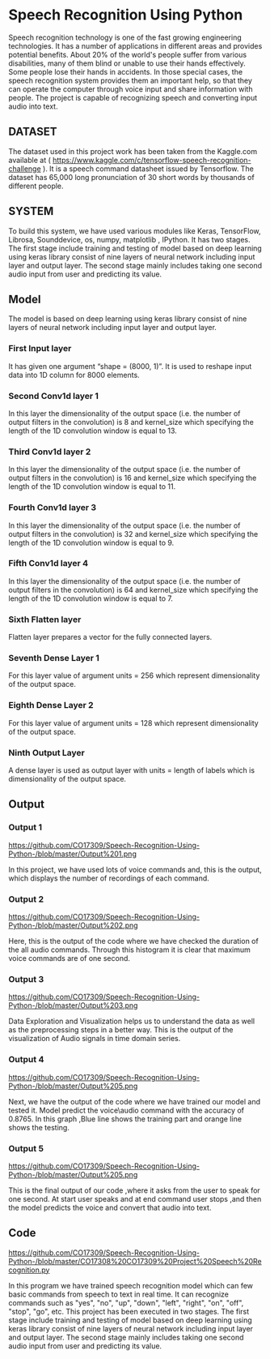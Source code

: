 # Speech Recognition Using Python
Speech recognition technology is one of the fast growing engineering technologies. It has a number of applications in different areas and provides potential benefits. About 20% of the world's people suffer from various disabilities, many of them blind or unable to use their hands effectively. Some people lose their hands in accidents. In those special cases, the speech recognition system provides them an important help, so that they can operate the computer through voice input and share information with people. The project is capable of recognizing speech and converting input audio into text.

## DATASET 
The dataset used in this project work has been taken from the Kaggle.com available at ( https://www.kaggle.com/c/tensorflow-speech-recognition-challenge ). It is a speech command datasheet issued by Tensorflow. The dataset has 65,000 long pronunciation of 30 short words by thousands of different people. 

## SYSTEM
To build this system, we have used various modules like Keras, TensorFlow, Librosa, Sounddevice, os, numpy, matplotlib , IPython. It has two stages. The first stage include training and testing of model based on deep learning using keras library consist of nine layers of neural network including input layer and output layer. The second stage mainly includes taking one second audio input from user and predicting its value. 

## Model 
The model is based on deep learning using keras library consist of nine layers of neural network including input layer and output layer.
### First Input layer
It has given one argument “shape = (8000, 1)”. It is used to reshape input data into 1D column for 8000 elements.   
### Second Conv1d layer 1
In this layer the dimensionality of the output space (i.e. the number of output filters in the convolution) is 8 and kernel_size which specifying the length of the 1D convolution window is equal to 13.
### Third Conv1d layer 2
In this layer the dimensionality of the output space (i.e. the number of output filters in the convolution) is 16 and kernel_size which specifying the length of the 1D convolution window is equal to 11.
### Fourth Conv1d layer 3
In this layer the dimensionality of the output space (i.e. the number of output filters in the convolution) is 32 and kernel_size which specifying the length of the 1D convolution window is equal to 9.
### Fifth Conv1d layer 4
In this layer the dimensionality of the output space (i.e. the number of output filters in the convolution) is 64 and kernel_size which specifying the length of the 1D convolution window is equal to 7.
### Sixth Flatten layer
Flatten layer prepares a vector for the fully connected layers.
### Seventh Dense Layer 1
For this layer value of argument units = 256 which represent dimensionality of the output space.
### Eighth Dense Layer 2
For this layer value of argument units = 128 which represent dimensionality of the output space.
### Ninth Output Layer
A dense layer is used as output layer with units = length of labels which is dimensionality of the output space.

## Output

### Output 1

https://github.com/CO17309/Speech-Recognition-Using-Python-/blob/master/Output%201.png

In this project, we have used lots of voice commands and, this is the output, which displays the number of recordings of each command.

### Output 2

https://github.com/CO17309/Speech-Recognition-Using-Python-/blob/master/Output%202.png

Here, this is the output of the code where we have checked the duration of the all audio commands. Through this histogram it is clear that maximum voice commands are of one second.

### Output 3

https://github.com/CO17309/Speech-Recognition-Using-Python-/blob/master/Output%203.png

Data Exploration and Visualization helps us to understand the data as well as the preprocessing steps in a better way. This is the output of the visualization of Audio signals in time domain series.


### Output 4

https://github.com/CO17309/Speech-Recognition-Using-Python-/blob/master/Output%205.png

Next, we have the output of the code where we have trained our model and tested it. Model predict the voice\audio command with the accuracy of 0.8765. In this graph ,Blue line shows the training part and orange line shows the testing. 

### Output 5

https://github.com/CO17309/Speech-Recognition-Using-Python-/blob/master/Output%205.png

This is the final output of our code ,where it asks from the user to speak for one second.
At start user speaks and at end command user stops ,and then the model predicts the voice and convert that audio into text.

## Code

https://github.com/CO17309/Speech-Recognition-Using-Python-/blob/master/CO17308%20CO17309%20Project%20Speech%20Recognition.py

In this program we have trained speech recognition model which can few basic commands from speech to text in real time. It can recognize commands such as "yes", "no", "up", "down", "left", "right", "on", "off", "stop", "go", etc. This project has been executed in two stages. The first stage include training and testing of model based on deep learning using keras library consist of nine layers of neural network including input layer and output layer. The second stage mainly includes taking one second audio input from user and predicting its value. 
